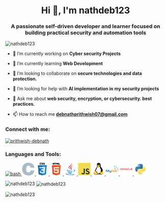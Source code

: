 <h1 align="center">Hi 👋, I'm nathdeb123</h1>
<h3 align="center">A passionate self-driven developer and learner focused on building practical security and automation tools</h3>

<p align="left"> <img src="https://komarev.com/ghpvc/?username=nathdeb123&label=Profile%20views&color=0e75b6&style=flat" alt="nathdeb123" /> </p>

- 🔭 I’m currently working on **Cyber security Projects**

- 🌱 I’m currently learning **Web Development**

- 👯 I’m looking to collaborate on **secure technologies and data protection.**

- 🤝 I’m looking for help with **AI implementation in my security projects**

- 💬 Ask me about **web security, encryption, or cybersecurity. best practices.**

- 📫 How to reach me **debnathprithwish07@gmail.com**

<h3 align="left">Connect with me:</h3>
<p align="left">
<a href="https://linkedin.com/in/prithwish-debnath" target="blank"><img align="center" src="https://raw.githubusercontent.com/rahuldkjain/github-profile-readme-generator/master/src/images/icons/Social/linked-in-alt.svg" alt="prithwish-debnath" height="30" width="40" /></a>
</p>

<h3 align="left">Languages and Tools:</h3>
<p align="left"> <a href="https://www.gnu.org/software/bash/" target="_blank" rel="noreferrer"> <img src="https://www.vectorlogo.zone/logos/gnu_bash/gnu_bash-icon.svg" alt="bash" width="40" height="40"/> </a> <a href="https://www.cprogramming.com/" target="_blank" rel="noreferrer"> <img src="https://raw.githubusercontent.com/devicons/devicon/master/icons/c/c-original.svg" alt="c" width="40" height="40"/> </a> <a href="https://www.w3schools.com/css/" target="_blank" rel="noreferrer"> <img src="https://raw.githubusercontent.com/devicons/devicon/master/icons/css3/css3-original-wordmark.svg" alt="css3" width="40" height="40"/> </a> <a href="https://www.w3.org/html/" target="_blank" rel="noreferrer"> <img src="https://raw.githubusercontent.com/devicons/devicon/master/icons/html5/html5-original-wordmark.svg" alt="html5" width="40" height="40"/> </a> <a href="https://www.java.com" target="_blank" rel="noreferrer"> <img src="https://raw.githubusercontent.com/devicons/devicon/master/icons/java/java-original.svg" alt="java" width="40" height="40"/> </a> <a href="https://developer.mozilla.org/en-US/docs/Web/JavaScript" target="_blank" rel="noreferrer"> <img src="https://raw.githubusercontent.com/devicons/devicon/master/icons/javascript/javascript-original.svg" alt="javascript" width="40" height="40"/> </a> <a href="https://www.linux.org/" target="_blank" rel="noreferrer"> <img src="https://raw.githubusercontent.com/devicons/devicon/master/icons/linux/linux-original.svg" alt="linux" width="40" height="40"/> </a> <a href="https://www.mysql.com/" target="_blank" rel="noreferrer"> <img src="https://raw.githubusercontent.com/devicons/devicon/master/icons/mysql/mysql-original-wordmark.svg" alt="mysql" width="40" height="40"/> </a> <a href="https://www.oracle.com/" target="_blank" rel="noreferrer"> <img src="https://raw.githubusercontent.com/devicons/devicon/master/icons/oracle/oracle-original.svg" alt="oracle" width="40" height="40"/> </a> <a href="https://www.python.org" target="_blank" rel="noreferrer"> <img src="https://raw.githubusercontent.com/devicons/devicon/master/icons/python/python-original.svg" alt="python" width="40" height="40"/> </a> </p>

<p><img align="left" src="https://github-readme-stats.vercel.app/api/top-langs?username=nathdeb123&show_icons=true&locale=en&layout=compact" alt="nathdeb123" /></p>

<p>&nbsp;<img align="center" src="https://github-readme-stats.vercel.app/api?username=nathdeb123&show_icons=true&locale=en" alt="nathdeb123" /></p>

<p><img align="center" src="https://github-readme-streak-stats.herokuapp.com/?user=nathdeb123&" alt="nathdeb123" /></p>


